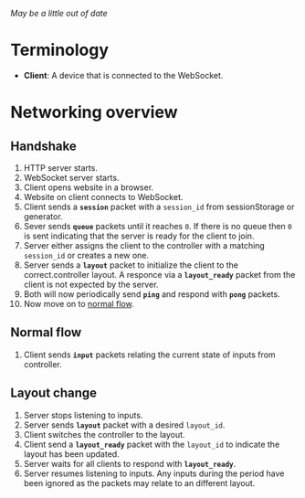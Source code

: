 _May be a little out of date_

# Terminology

- **Client**: A device that is connected to the WebSocket.


# Networking overview

## Handshake

1. HTTP server starts.
2. WebSocket server starts.
3. Client opens website in a browser.
4. Website on client connects to WebSocket.
5. Client sends a **`session`** packet with a `session_id` from sessionStorage or generator.
6. Sever sends **`queue`** packets until it reaches `0`. If there is no queue then `0` is sent indicating that the server is ready for the client to join.
7. Server either assigns the client to the controller with a matching `session_id` or creates a new one.
8. Server sends a **`layout`** packet to initialize the client to the correct.controller layout. A responce via a **`layout_ready`** packet from the client is not expected by the server.
9. Both will now periodically send **`ping`** and respond with **`pong`** packets.
10. Now move on to [normal flow](#normal-flow).


## Normal flow

1. Client sends **`input`** packets relating the current state of inputs from controller.

## Layout change

1. Server stops listening to inputs.
2. Server sends **`layout`** packet with a desired `layout_id`.
3. Client switches the controller to the layout.
4. Client send a **`layout_ready`** packet with the `layout_id` to indicate the layout has been updated.
5. Server waits for all clients to respond with **`layout_ready`**. 
6. Server resumes listening to inputs. Any inputs during the period have been ignored as the packets may relate to an different layout.
